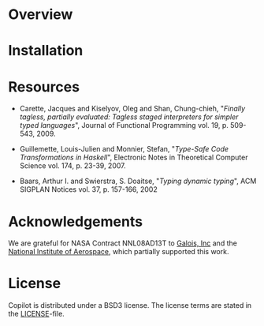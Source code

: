Overview
========

Installation
============

Resources
=========

+ Carette, Jacques and Kiselyov, Oleg and Shan, Chung-chieh,
  "*Finally tagless, partially evaluated: Tagless staged interpreters for simpler typed languages*",
  Journal of Functional Programming vol. 19, p. 509-543, 2009.

+ Guillemette, Louis-Julien and Monnier, Stefan,
  "*Type-Safe Code Transformations in Haskell*",
  Electronic Notes in Theoretical Computer Science vol. 174, p. 23-39, 2007.

+ Baars, Arthur I. and Swierstra, S. Doaitse,
  "*Typing dynamic typing*",
  ACM SIGPLAN Notices vol. 37, p. 157-166, 2002

Acknowledgements
================

We are grateful for NASA Contract NNL08AD13T to [Galois, Inc](http://corp.galois.com/) and the [National Institute of Aerospace](http://www.nianet.org/), which partially supported this work.

License
=======

Copilot is distributed under a BSD3 license. The license terms are stated in the [LICENSE](http://github.com/niswegmann/copilot-language/tree/master/LICENSE)-file.
